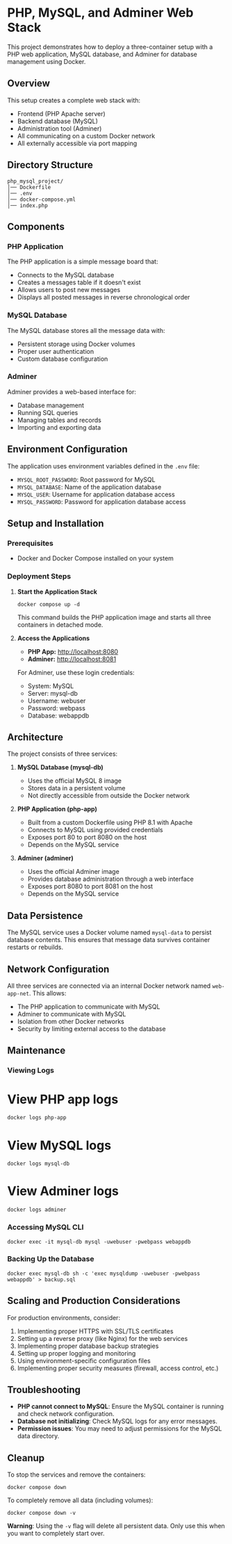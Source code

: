 # PHP, MySQL, and Adminer Web Stack

This project demonstrates how to deploy a three-container setup with a PHP web application, MySQL database, and Adminer for database management using Docker.

## Overview

This setup creates a complete web stack with:
- Frontend (PHP Apache server)
- Backend database (MySQL)
- Administration tool (Adminer)
- All communicating on a custom Docker network
- All externally accessible via port mapping

## Directory Structure

```
php_mysql_project/
│── Dockerfile
│── .env
│── docker-compose.yml
│── index.php
```

## Components

### PHP Application

The PHP application is a simple message board that:
- Connects to the MySQL database
- Creates a messages table if it doesn't exist
- Allows users to post new messages
- Displays all posted messages in reverse chronological order

### MySQL Database

The MySQL database stores all the message data with:
- Persistent storage using Docker volumes
- Proper user authentication
- Custom database configuration

### Adminer

Adminer provides a web-based interface for:
- Database management
- Running SQL queries
- Managing tables and records
- Importing and exporting data

## Environment Configuration

The application uses environment variables defined in the `.env` file:

- `MYSQL_ROOT_PASSWORD`: Root password for MySQL
- `MYSQL_DATABASE`: Name of the application database
- `MYSQL_USER`: Username for application database access
- `MYSQL_PASSWORD`: Password for application database access

## Setup and Installation

### Prerequisites

- Docker and Docker Compose installed on your system

### Deployment Steps

1. **Start the Application Stack**

   ```
   docker compose up -d
   ```

   This command builds the PHP application image and starts all three containers in detached mode.

2. **Access the Applications**

   - **PHP App:** [http://localhost:8080](http://localhost:8080)
   - **Adminer:** [http://localhost:8081](http://localhost:8081)

   For Adminer, use these login credentials:
   - System: MySQL
   - Server: mysql-db
   - Username: webuser
   - Password: webpass
   - Database: webappdb

## Architecture

The project consists of three services:

1. **MySQL Database (mysql-db)**
   - Uses the official MySQL 8 image
   - Stores data in a persistent volume
   - Not directly accessible from outside the Docker network

2. **PHP Application (php-app)**
   - Built from a custom Dockerfile using PHP 8.1 with Apache
   - Connects to MySQL using provided credentials
   - Exposes port 80 to port 8080 on the host
   - Depends on the MySQL service

3. **Adminer (adminer)**
   - Uses the official Adminer image
   - Provides database administration through a web interface
   - Exposes port 8080 to port 8081 on the host
   - Depends on the MySQL service

## Data Persistence

The MySQL service uses a Docker volume named `mysql-data` to persist database contents. This ensures that message data survives container restarts or rebuilds.

## Network Configuration

All three services are connected via an internal Docker network named `web-app-net`. This allows:
- The PHP application to communicate with MySQL
- Adminer to communicate with MySQL
- Isolation from other Docker networks
- Security by limiting external access to the database

## Maintenance

### Viewing Logs

# View PHP app logs
```
docker logs php-app
```
# View MySQL logs
```
docker logs mysql-db
```
# View Adminer logs
```
docker logs adminer
```

### Accessing MySQL CLI
```
docker exec -it mysql-db mysql -uwebuser -pwebpass webappdb
```

### Backing Up the Database
```
docker exec mysql-db sh -c 'exec mysqldump -uwebuser -pwebpass webappdb' > backup.sql
```

## Scaling and Production Considerations
For production environments, consider:

1. Implementing proper HTTPS with SSL/TLS certificates
2. Setting up a reverse proxy (like Nginx) for the web services
3. Implementing proper database backup strategies
4. Setting up proper logging and monitoring
5. Using environment-specific configuration files
6. Implementing proper security measures (firewall, access control, etc.)

## Troubleshooting

- **PHP cannot connect to MySQL**: Ensure the MySQL container is running and check network configuration.
- **Database not initializing**: Check MySQL logs for any error messages.
- **Permission issues**: You may need to adjust permissions for the MySQL data directory.

## Cleanup

To stop the services and remove the containers:
```
docker compose down
```

To completely remove all data (including volumes):
```
docker compose down -v
```

**Warning**: Using the `-v` flag will delete all persistent data. Only use this when you want to completely start over.

